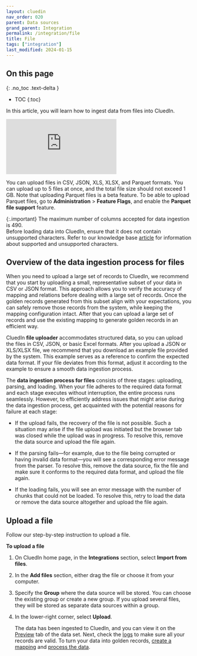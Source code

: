 ```yaml
---
layout: cluedin
nav_order: 020
parent: Data sources
grand_parent: Integration
permalink: /integration/file
title: File
tags: ["integration"]
last_modified: 2024-01-15
---
```

## On this page
{: .no_toc .text-delta }
- TOC
{:toc}

In this article, you will learn how to ingest data from files into CluedIn.

<div class="videoFrame">
<iframe src="https://player.vimeo.com/video/896471681?h=297bcecaf9&amp;badge=0&amp;autopause=0&amp;player_id=0&amp;app_id=58479" frameborder="0" allow="autoplay; fullscreen; picture-in-picture" title="Using files for data ingestion"></iframe>
</div>

You can upload files in CSV, JSON, XLS, XLSX, and Parquet formats. You can upload up to 5 files at once, and the total file size should not exceed 1 GB. Note that uploading Parquet files is a beta feature. To be able to upload Parquet files, go to **Administration** > **Feature Flags**, and enable the **Parquet file support** feature.

{:.important}
The maximum number of columns accepted for data ingestion is 490.<br>Before loading data into CluedIn, ensure that it does not contain unsupported characters. Refer to our knowledge base [article](/kb/supported-characters) for information about supported and unsupported characters.

## Overview of the data ingestion process for files

When you need to upload a large set of records to CluedIn, we recommend that you start by uploading a small, representative subset of your data in CSV or JSON format. This approach allows you to verify the accuracy of mapping and relations before dealing with a large set of records. Once the golden records generated from this subset align with your expectations, you can safely remove those records from the system, while keeping the mapping configuration intact. After that you can upload a large set of records and use the existing mapping to generate golden records in an efficient way.

CluedIn **file uploader** accommodates structured data, so you can upload the files in CSV, JSON, or basic Excel formats. After you upload a JSON or XLS/XLSX file, we recommend that you download an example file provided by the system. This example serves as a reference to confirm the expected data format. If your file deviates from this format, adjust it according to the example to ensure a smooth data ingestion process.

The **data ingestion process for files** consists of three stages: uploading, parsing, and loading. When your file adheres to the required data format and each stage executes without interruption, the entire process runs seamlessly. However, to efficiently address issues that might arise during the data ingestion process, get acquainted with the potential reasons for failure at each stage:

- If the upload fails, the recovery of the file is not possible. Such a situation may arise if the file upload was initiated but the browser tab was closed while the upload was in progress. To resolve this, remove the data source and upload the file again.

- If the parsing fails—for example, due to the file being corrupted or having invalid data format—you will see a corresponding error message from the parser. To resolve this, remove the data source, fix the file and make sure it conforms to the required data format, and upload the file again.

- If the loading fails, you will see an error message with the number of chunks that could not be loaded. To resolve this, retry to load the data or remove the data source altogether and upload the file again.

## Upload a file

Follow our step-by-step instruction to upload a file.

**To upload a file**

1. On CluedIn home page, in the **Integrations** section, select **Import from files**.

1. In the **Add files** section, either drag the file or choose it from your computer.

1. Specify the **Group** where the data source will be stored. You can choose the existing group or create a new group. If you upload several files, they will be stored as separate data sources within a group.

1. In the lower-right corner, select **Upload**.

    The data has been ingested to CluedIn, and you can view it on the [Preview](/integration/additional-operations-on-records/preview) tab of the data set. Next, check the [logs](/integration/additional-operations-on-records/logs) to make sure all your records are valid. To turn your data into golden records, [create a mapping](/integration/create-mapping) and [process the data](/integration/process-data).